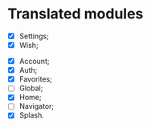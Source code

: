 # Translated modules

- [x] Settings;
- [x] Wish;
<!-- todo: Translate modules -->
- [x] Account;
- [x] Auth;
- [x] Favorites;
- [ ] Global;
- [x] Home;
- [ ] Navigator;
- [x] Splash.